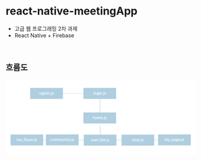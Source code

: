 # react-native-meetingApp

- 고급 웹 프로그래밍 2차 과제
- React Native + Firebase

<br/>

## 흐름도

![screenshots](./screenshots/흐름도.png)


<br/>

